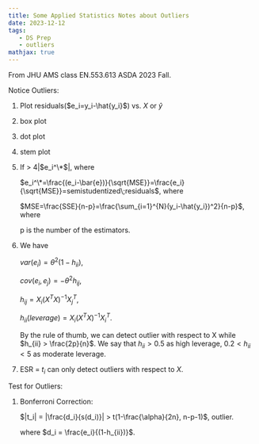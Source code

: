 ```yaml
---
title: Some Applied Statistics Notes about Outliers
date: 2023-12-12
tags: 
   - DS Prep
   - outliers
mathjax: true
---
```


From JHU AMS class EN.553.613 ASDA 2023 Fall.

Notice Outliers:

1. Plot residuals($e_i=y_i-\hat{y_i}$) vs. $X$ or $\hat{y}$
2. box plot
3. dot plot
4. stem plot
5. If > 4|$e_i^\*$|, where

   $e_i^\*=\frac{(e_i-\bar{e})}{\sqrt{MSE}}=\frac{e_i}{\sqrt{MSE}}=semistudentized\;residuals$, where

   $MSE=\frac{SSE}{n-p}=\frac{\sum_{i=1}^{N}(y_i-\hat{y_i})^2}{n-p}$, where

   p is the number of the estimators.

6. We have

   $var(e_i)=\theta^2(1-h_{ii})$,

   $cov(e_i, e_j)=-\theta^2h_{ij}$,

   $h_{ij}=X_i(X^TX)^{-1}X_j^T$,

   $h_{ii}(leverage)=X_i(X^TX)^{-1}X_i^T$.

   By the rule of thumb, we can detect outlier with respect to X while $h_{ii} > \frac{2p}{n}$. We say that $h_{ii} > 0.5$ as high leverage, $0.2 < h_{ii} < 5$ as moderate leverage.

7. ESR = $t_i$ can only detect outliers with respect to $X$.

Test for Outliers:

1. Bonferroni Correction:

   $|t_i| = |\frac{d_i}{s(d_i)}| > t(1-\frac{\alpha}{2n}, n-p-1)$, outlier.

   where $d_i = \frac{e_i}{(1-h_{ii})}$.
